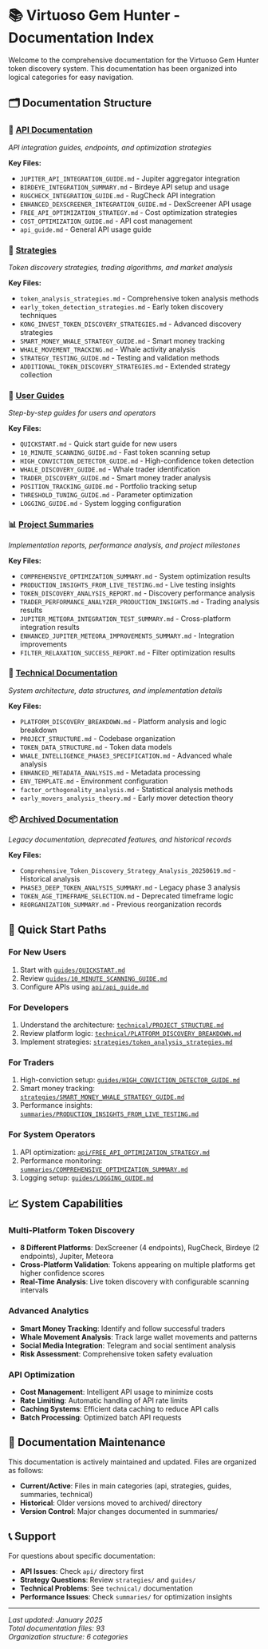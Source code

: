 # 📚 Virtuoso Gem Hunter - Documentation Index

Welcome to the comprehensive documentation for the Virtuoso Gem Hunter token discovery system. This documentation has been organized into logical categories for easy navigation.

## 🗂️ Documentation Structure

### 📡 [API Documentation](./api/)
*API integration guides, endpoints, and optimization strategies*

**Key Files:**
- `JUPITER_API_INTEGRATION_GUIDE.md` - Jupiter aggregator integration
- `BIRDEYE_INTEGRATION_SUMMARY.md` - Birdeye API setup and usage
- `RUGCHECK_INTEGRATION_GUIDE.md` - RugCheck API integration
- `ENHANCED_DEXSCREENER_INTEGRATION_GUIDE.md` - DexScreener API usage
- `FREE_API_OPTIMIZATION_STRATEGY.md` - Cost optimization strategies
- `COST_OPTIMIZATION_GUIDE.md` - API cost management
- `api_guide.md` - General API usage guide

### 🎯 [Strategies](./strategies/)
*Token discovery strategies, trading algorithms, and market analysis*

**Key Files:**
- `token_analysis_strategies.md` - Comprehensive token analysis methods
- `early_token_detection_strategies.md` - Early token discovery techniques
- `KONG_INVEST_TOKEN_DISCOVERY_STRATEGIES.md` - Advanced discovery strategies
- `SMART_MONEY_WHALE_STRATEGY_GUIDE.md` - Smart money tracking
- `WHALE_MOVEMENT_TRACKING.md` - Whale activity analysis
- `STRATEGY_TESTING_GUIDE.md` - Testing and validation methods
- `ADDITIONAL_TOKEN_DISCOVERY_STRATEGIES.md` - Extended strategy collection

### 📖 [User Guides](./guides/)
*Step-by-step guides for users and operators*

**Key Files:**
- `QUICKSTART.md` - Quick start guide for new users
- `10_MINUTE_SCANNING_GUIDE.md` - Fast token scanning setup
- `HIGH_CONVICTION_DETECTOR_GUIDE.md` - High-confidence token detection
- `WHALE_DISCOVERY_GUIDE.md` - Whale trader identification
- `TRADER_DISCOVERY_GUIDE.md` - Smart money trader analysis
- `POSITION_TRACKING_GUIDE.md` - Portfolio tracking setup
- `THRESHOLD_TUNING_GUIDE.md` - Parameter optimization
- `LOGGING_GUIDE.md` - System logging configuration

### 📊 [Project Summaries](./summaries/)
*Implementation reports, performance analysis, and project milestones*

**Key Files:**
- `COMPREHENSIVE_OPTIMIZATION_SUMMARY.md` - System optimization results
- `PRODUCTION_INSIGHTS_FROM_LIVE_TESTING.md` - Live testing insights
- `TOKEN_DISCOVERY_ANALYSIS_REPORT.md` - Discovery performance analysis
- `TRADER_PERFORMANCE_ANALYZER_PRODUCTION_INSIGHTS.md` - Trading analysis results
- `JUPITER_METEORA_INTEGRATION_TEST_SUMMARY.md` - Cross-platform integration results
- `ENHANCED_JUPITER_METEORA_IMPROVEMENTS_SUMMARY.md` - Integration improvements
- `FILTER_RELAXATION_SUCCESS_REPORT.md` - Filter optimization results

### 🔧 [Technical Documentation](./technical/)
*System architecture, data structures, and implementation details*

**Key Files:**
- `PLATFORM_DISCOVERY_BREAKDOWN.md` - Platform analysis and logic breakdown
- `PROJECT_STRUCTURE.md` - Codebase organization
- `TOKEN_DATA_STRUCTURE.md` - Token data models
- `WHALE_INTELLIGENCE_PHASE3_SPECIFICATION.md` - Advanced whale analysis
- `ENHANCED_METADATA_ANALYSIS.md` - Metadata processing
- `ENV_TEMPLATE.md` - Environment configuration
- `factor_orthogonality_analysis.md` - Statistical analysis methods
- `early_movers_analysis_theory.md` - Early mover detection theory

### 📦 [Archived Documentation](./archived/)
*Legacy documentation, deprecated features, and historical records*

**Key Files:**
- `Comprehensive_Token_Discovery_Strategy_Analysis_20250619.md` - Historical analysis
- `PHASE3_DEEP_TOKEN_ANALYSIS_SUMMARY.md` - Legacy phase 3 analysis
- `TOKEN_AGE_TIMEFRAME_SELECTION.md` - Deprecated timeframe logic
- `REORGANIZATION_SUMMARY.md` - Previous reorganization records

## 🚀 Quick Start Paths

### For New Users
1. Start with [`guides/QUICKSTART.md`](./guides/QUICKSTART.md)
2. Review [`guides/10_MINUTE_SCANNING_GUIDE.md`](./guides/10_MINUTE_SCANNING_GUIDE.md)
3. Configure APIs using [`api/api_guide.md`](./api/api_guide.md)

### For Developers
1. Understand the architecture: [`technical/PROJECT_STRUCTURE.md`](./technical/PROJECT_STRUCTURE.md)
2. Review platform logic: [`technical/PLATFORM_DISCOVERY_BREAKDOWN.md`](./technical/PLATFORM_DISCOVERY_BREAKDOWN.md)
3. Implement strategies: [`strategies/token_analysis_strategies.md`](./strategies/token_analysis_strategies.md)

### For Traders
1. High-conviction setup: [`guides/HIGH_CONVICTION_DETECTOR_GUIDE.md`](./guides/HIGH_CONVICTION_DETECTOR_GUIDE.md)
2. Smart money tracking: [`strategies/SMART_MONEY_WHALE_STRATEGY_GUIDE.md`](./strategies/SMART_MONEY_WHALE_STRATEGY_GUIDE.md)
3. Performance insights: [`summaries/PRODUCTION_INSIGHTS_FROM_LIVE_TESTING.md`](./summaries/PRODUCTION_INSIGHTS_FROM_LIVE_TESTING.md)

### For System Operators
1. API optimization: [`api/FREE_API_OPTIMIZATION_STRATEGY.md`](./api/FREE_API_OPTIMIZATION_STRATEGY.md)
2. Performance monitoring: [`summaries/COMPREHENSIVE_OPTIMIZATION_SUMMARY.md`](./summaries/COMPREHENSIVE_OPTIMIZATION_SUMMARY.md)
3. Logging setup: [`guides/LOGGING_GUIDE.md`](./guides/LOGGING_GUIDE.md)

## 📈 System Capabilities

### Multi-Platform Token Discovery
- **8 Different Platforms**: DexScreener (4 endpoints), RugCheck, Birdeye (2 endpoints), Jupiter, Meteora
- **Cross-Platform Validation**: Tokens appearing on multiple platforms get higher confidence scores
- **Real-Time Analysis**: Live token discovery with configurable scanning intervals

### Advanced Analytics
- **Smart Money Tracking**: Identify and follow successful traders
- **Whale Movement Analysis**: Track large wallet movements and patterns
- **Social Media Integration**: Telegram and social sentiment analysis
- **Risk Assessment**: Comprehensive token safety evaluation

### API Optimization
- **Cost Management**: Intelligent API usage to minimize costs
- **Rate Limiting**: Automatic handling of API rate limits
- **Caching Systems**: Efficient data caching to reduce API calls
- **Batch Processing**: Optimized batch API requests

## 🔄 Documentation Maintenance

This documentation is actively maintained and updated. Files are organized as follows:

- **Current/Active**: Files in main categories (api, strategies, guides, summaries, technical)
- **Historical**: Older versions moved to archived/ directory
- **Version Control**: Major changes documented in summaries/

## 📞 Support

For questions about specific documentation:
- **API Issues**: Check `api/` directory first
- **Strategy Questions**: Review `strategies/` and `guides/`
- **Technical Problems**: See `technical/` documentation
- **Performance Issues**: Check `summaries/` for optimization insights

---

*Last updated: January 2025*  
*Total documentation files: 93*  
*Organization structure: 6 categories* 